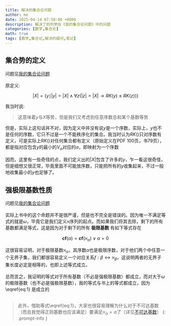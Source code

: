 ```yaml
---
title: 解决的集合论问题
author: me
date: 2025-04-14 07:50:00 +0800
description: 解决了的列举在《我的集合论问题》中的问题
categories: [数学,集合论]
math: true
tags: [数学,集合论,解决的疑问,笔记]
---
```

## 集合势的定义
问题见[我的集合论问题](../我的集合论问题/#集合势的定义)<br><br>
原定义:

$$
\vert X\vert=\{y\mid\vert y\vert = \vert X\vert \wedge\forall z (\vert z\vert = \vert X\vert \rightarrow RK(y) \leq RK(z))\}
$$

我当时说:
>这意味着$y$与$X$等势，但是我们又考虑到任意序数总和某个基数等势

但是，实际上这句话并不对，因为定义中并没有说$y$是一个序数，实际上，$y$也不是任何的序数，它只不过是一个不能秩序化的集合。我当时认为$RK()$只对序数有定义，可是实际上$RK()$对任何集合都有定义（原始定义在PDF 100页，书79页），都是指对应包含$y$的最小的$V_\alpha$对应的$\alpha$，即映射为一个序数<br><br>
因而，这里有一些奇怪的点，我们定义出的$\vert X\vert$包含了许多的$y$，乍一看这很奇怪，但是细想又很正常，毕竟里面不可能放序数，只能把所有的$y$收集起来，不过一般地收集最小的$y$也足够了。
## 强极限基数性质
问题见[我的集合论问题](../我的集合论问题/#强极限基数性质)<br><br>
实际上书中的这个命题并不是很严谨，但是也不完全是错误的。因为唯一不满足等式的就是$\omega$，毕竟它是我们定义$\aleph$序列的起点。而如果我们将其去除，剩下的所有基数都满足等式，这是因为对于剩下的所有 **极限基数** 有如下等式存在

$$
\begin{equation}
    \mathbf{cf}(\alpha)=\mathbf{cf}(\aleph_\alpha)\vee \alpha=0
    \label{eq:1}
\end{equation}
$$

这很容易证明，对于极限基数$\aleph_\alpha$，其序数$\alpha$也是极限序数，对于他们两个中任意一个无界子集，我们都很容易定义一个对应关系$f: \beta \leftrightarrow \aleph_\beta$，这说明两者的无界子集长度必定是相等的，也即上述等式成立。<br><br>
总而言之，我证明的等式对于所有基数（不必是强极限基数）都成立，而对大于$\omega$的极限基数（也不必是强极限基数），我的等式与书上的等式都成立，因为 \eqref{eq:1} 是成立的<br><br>
>此外，借助等式\eqref{eq:1}，大家也很容易理解为什么对于不可达基数（而且我觉得正则基数也应该满足）要满足$\aleph_\alpha=\alpha$了（详见[不可达基数](../部分结论记录/#不可达基数)）
{: .prompt-info }